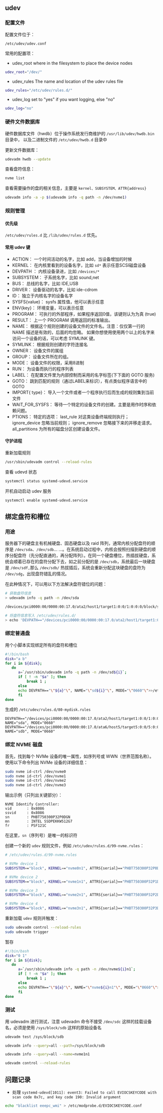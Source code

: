 ## udev

### 配置文件

配置文件位于：

```
/etc/udev/udev.conf
```

常用的配置项：

- udev_root where in the filesystem to place the device nodes

```bash
udev_root="/dev/"
```

- udev_rules The name and location of the udev rules file

```bash
udev_rules="/etc/udev/rules.d/"
```

- udev_log set to "yes" if you want logging, else "no"

```bash
udev_log="no"
```

### 硬件文件数据库

硬件数据库文件（hwdb）位于操作系统发行商维护的 `/usr/lib/udev/hwdb.bin` 目录中， 以及二进制文件的 `/etc/udev/hwdb.d` 目录中

更新文件数据库：

```bash
udevadm hwdb --update
```

查看盘符信息：

```bash
nvme list
```

查看需要操作的盘的相关信息，主要是 `kernel、SUBSYSTEM、ATTR{address}`

```bash
udevadm info -a -p $(udevadm info -q path -n /dev/nvme1)
```

### 规则管理

#### 优先级

`/etc/udev/rules.d` 比 `/lib/udev/rules.d` 优先。

#### 常用 udev 键

- ACTION： 一个时间活动的名字，比如 add，当设备增加的时候
- KERNEL： 在内核里看到的设备名字，比如 `sd*` 表示任意SCSI磁盘设备
- DEVPATH ： 内核设备录进，比如 `/devices/*`
- SUBSYSTEM： 子系统名字，比如 sound,net
- BUS： 总线的名字，比如 IDE,USB
- DRIVER： 设备驱动的名字，比如 ide-cdrom
- ID： 独立于内核名字的设备名字
- SYSFS{value}： sysfs 属性值，他可以表示任意
- ENV{key}： 环境变量，可以表示任意
- PROGRAM： 可执行的外部程序，如果程序返回0值，该键则认为为真 (true)
- RESULT： 上一个 PROGRAM 调用返回的标准输出。
- NAME： 根据这个规则创建的设备文件的文件名。注意：仅仅第一行的 NAME 描述是有效的，后面的均忽略。 如果你想使用使用两个以上的名字来访问一个设备的话，可以考虑 SYMLINK 键。
- SYMLINK： 根据规则创建的字符连接名
- OWNER： 设备文件的属组
- GROUP： 设备文件所在的组。
- MODE： 设备文件的权限，采用8进制
- RUN： 为设备而执行的程序列表
- LABEL： 在配置文件里为内部控制而采用的名字标签(下下面的 GOTO 服务)
- GOTO： 跳到匹配的规则（通过LABEL来标识），有点类似程序语言中的 GOTO
- IMPORT{ type}： 导入一个文件或者一个程序执行后而生成的规则集到当前文件
- WAIT_FOR_SYSFS： 等待一个特定的设备文件的创建。主要是用作时序和依赖问题。
- PTIONS： 特定的选项： last_rule 对这类设备终端规则执行； ignore_device 忽略当前规则； ignore_remove 忽略接下来的并移走请求。all_partitions 为所有的磁盘分区创建设备文件。

#### 守护进程

重新加载规则

```bash
/usr/sbin/udevadm control --reload-rules
```

查看 udevd 状态

```bash
systemctl status systemd-udevd.service
```

开机自动启动 udev 服务

```bash
systemctl enable systemd-udevd.service
```

## 绑定盘符和槽位

### 用途

服务器下的硬盘主有机械硬盘、固态硬盘以及 raid 阵列，通常内核分配盘符的顺序是 `/dev/sda`、`/dev/sdb`… …。在系统启动过程中，内核会按照扫描到硬盘的顺序分配盘符（先分配直通的，再分配阵列）。在同一个硬盘槽位，热插拔硬盘，系统会顺着已存在的盘符分配下去，如之前分配的是 `/dev/sdb`，系统最后一块硬盘是 `/dev/sdf,`那么 `/dev/sdb/` 热拔插后，系统会重新分配这块硬盘的盘符为 `/dev/sdg`，出现盘符错乱的情况。

在此种情况下，可以用以下方法解决盘符错位的问题：

```bash
# 获取盘符信息
> udevadm info -q path -n /dev/sda

/devices/pci0000:00/0000:00:17.0/ata2/host1/target1:0:0/1:0:0:0/block/sda

# 将盘符信息写入 /etc/udev/rules.d/
> echo 'DEVPATH=="/devices/pci0000:00/0000:00:17.0/ata2/host1/target1:0:0/1:0:0:0/block/sda", NAME="sda", MODE="0660"' >> /etc/udev/rules.d/80-mydisk.rules
```

### 绑定普通盘

用个小脚本实现绑定所有的盘符和槽位

```bash
#!/bin/bash
disk="a b"
for i in ${disk};
   do
      a=`/usr/sbin/udevadm info -q path -n /dev/sd${i}`;
      if [ ! -n "$a" ]; then
          break 1 ;
      else
      echo DEVPATH=="\"${a}"\", NAME="\"sd${i}"\", MODE="\"0660"\">>/etc/udev/rules.d/80-mydisk.rules;
      fi
done
```


生成的  `/etc/udev/rules.d/80-mydisk.rules`

```plain
DEVPATH=="/devices/pci0000:00/0000:00:17.0/ata2/host1/target1:0:0/1:0:0:0/block/sda", NAME="sda", MODE="0660"
DEVPATH=="/devices/pci0000:00/0000:00:17.0/ata6/host5/target5:0:0/5:0:0:0/block/sdb", NAME="sdb", MODE="0660"
```

### 绑定 NVME 磁盘

首先，找到每个 NVMe 设备的唯一属性，如序列号或 WWN（世界范围名称）。使用以下命令列出 NVMe 设备的详细信息：

```bash
sudo nvme id-ctrl /dev/nvme0
sudo nvme id-ctrl /dev/nvme1
sudo nvme id-ctrl /dev/nvme2
sudo nvme id-ctrl /dev/nvme3
```

输出示例（只列出关键部分）：

```
NVME Identify Controller:
vid       : 0x8086
ssvid     : 0x8086
sn        : PHBT750300P32P0DGN  
mn        : INTEL SSDPEKKW512G7                         
fr        : PSF121C
```

在这里，`sn`（序列号）是唯一的标识符

创建一个新的 `udev` 规则文件，例如 `/etc/udev/rules.d/99-nvme.rules`：

```bash
# /etc/udev/rules.d/99-nvme.rules

# NVMe device 1
SUBSYSTEM=="block", KERNEL=="nvme0n1", ATTRS{serial}=="PHBT750300P32P0DGN", SYMLINK+="nvme_disk1"

# NVMe device 2
SUBSYSTEM=="block", KERNEL=="nvme1n1", ATTRS{serial}=="PHBT750300P32P1DGN", SYMLINK+="nvme_disk2"

# NVMe device 3
SUBSYSTEM=="block", KERNEL=="nvme2n1", ATTRS{serial}=="PHBT750300P32P2DGN", SYMLINK+="nvme_disk3"

# NVMe device 4
SUBSYSTEM=="block", KERNEL=="nvme3n1", ATTRS{serial}=="PHBT750300P32P3DGN", SYMLINK+="nvme_disk4"

```

重新加载 `udev` 规则并触发：

```bash
sudo udevadm control --reload-rules
sudo udevadm trigger
```

暂存

```bash
#!/bin/bash
disk="0 1"
for i in ${disk};
   do
      a=`/usr/sbin/udevadm info -q path -n /dev/nvme${i}n1`;
      if [ ! -n "$a" ]; then
          break 1 ;
      else
      echo DEVPATH=="\"${a}"\", NAME="\"nvme${i}n1"\", MODE="\"0660"\">>/etc/udev/rules.d/80-mydisk.rules;
      fi
done
```

### 测试

用 udevadm 进行测试，注意 udevadm 命令不接受 `/dev/sdc` 这样的挂载设备名，必须是使用 `/sys/block/sdb` 这样的原始设备名

```bash
udevadm test /sys/block/sdb

udevadm info --query=all --path=/sys/block/sdb

udevadm info --query=all --name=nvme1n1

udevadm control --reload-rules
```

## 问题记录

- 处理 `systemd-udevd[1011]: event3: Failed to call EVIOCSKEYCODE with scan code 0x7c, and key code 190: Invalid argument`

```bash
echo "blacklist eeepc_wmi" > /etc/modprobe.d/EVIOCSKEYCODE.conf
```

